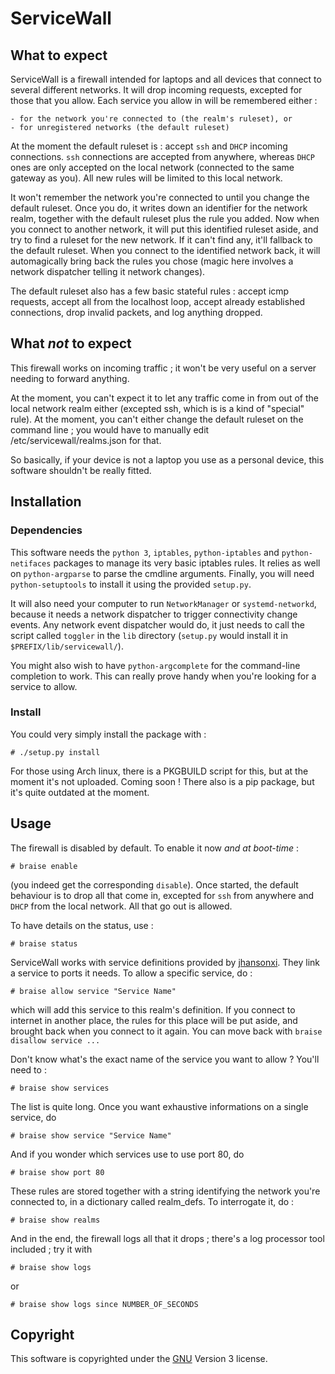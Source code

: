 # ServiceWall


## What to expect

ServiceWall is a firewall intended for laptops and all devices that connect to
several different networks. It will drop incoming requests, excepted for those
that you allow. Each service you allow in will be remembered either :

    - for the network you're connected to (the realm's ruleset), or
    - for unregistered networks (the default ruleset)

At the moment the default ruleset is : accept `ssh` and `DHCP` incoming 
connections. `ssh` connections are accepted from anywhere, whereas `DHCP` ones
are only accepted on the local network (connected to the same gateway as you).
All new rules will be limited to this local network.

It won't remember the network you're connected to until you change the default
ruleset. Once you do, it writes down an identifier for the network realm, 
together with the default ruleset plus the rule you added. Now when you connect 
to another network, it will put this identified ruleset aside, and try to find 
a ruleset for the new network. If it can't find any, it'll fallback to the 
default ruleset. When you connect to the identified network back, it will 
automagically bring back the rules you chose (magic here involves a network 
dispatcher telling it network changes).

The default ruleset also has a few basic stateful rules : accept icmp requests,
accept all from the localhost loop, accept already established connections, drop
invalid packets, and log anything dropped.


## What _not_ to expect

This firewall works on incoming traffic ; it won't be very useful on a server 
needing to forward anything.

At the moment, you can't expect it to let any traffic come in from out of the 
local network realm either (excepted ssh, which is is a kind of "special" 
rule). At the moment, you can't either change the default ruleset on the 
command line ; you would have to manually edit /etc/servicewall/realms.json for 
that.

So basically, if your device is not a laptop you use as a personal device, this
software shouldn't be really fitted.


## Installation

### Dependencies

This software needs the `python 3`, `iptables`, `python-iptables` and
`python-netifaces` packages to manage its very basic iptables rules. It relies 
as well on `python-argparse` to parse the cmdline arguments. Finally, you will 
need `python-setuptools` to install it using the provided `setup.py`.

It will also need your computer to run `NetworkManager` or `systemd-networkd`,
because it needs a network dispatcher to trigger connectivity change events.
Any network event dispatcher would do, it just needs to call the script called
`toggler` in the `lib` directory (`setup.py` would install it in
`$PREFIX/lib/servicewall/`).

You might also wish to have `python-argcomplete` for the command-line 
completion to work. This can really prove handy when you're looking for a 
service to allow.

### Install

You could very simply install the package with :

    # ./setup.py install

For those using Arch linux, there is a PKGBUILD script for this, but at the 
moment it's not uploaded. Coming soon ! There also is a pip package, but it's 
quite outdated at the moment.


## Usage

The firewall is disabled by default. To enable it now _and at boot-time_ :

    # braise enable

(you indeed get the corresponding `disable`). Once started, the default 
behaviour is to drop all that come in, excepted for `ssh` from anywhere and 
`DHCP` from the local network. All that go out is allowed.

To have details on the status, use :

    # braise status

ServiceWall works with service definitions provided by [jhansonxi](https://www.blogger.com/profile/02954133518928245196). They link a service to ports it 
needs. To allow a specific service, do :

    # braise allow service "Service Name"

which will add this service to this realm's definition. If you connect to
internet in another place, the rules for this place will be put aside, and 
brought back when you connect to it again. You can move back with
`braise disallow service ...`

Don't know what's the exact name of the service you want to allow ? You'll need 
to :

    # braise show services

The list is quite long. Once you want exhaustive informations on a single 
service, do

    # braise show service "Service Name"

And if you wonder which services use to use port 80, do

    # braise show port 80

These rules are stored together with a string identifying the network you're
connected to, in a dictionary called realm_defs. To interrogate it, do :

    # braise show realms

And in the end, the firewall logs all that it drops ; there's a log processor
tool included ; try it with

    # braise show logs

or

    # braise show logs since NUMBER_OF_SECONDS


## Copyright

This software is copyrighted under the [GNU](http://www.gnu.org) Version 3 
license.

